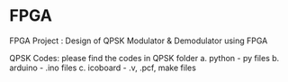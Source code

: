 # FPGA
FPGA Project :  Design of QPSK Modulator & Demodulator using FPGA


QPSK Codes:
please find the codes in QPSK folder
a. python - py files
b. arduino - .ino files
c. icoboard - .v, .pcf, make files 

